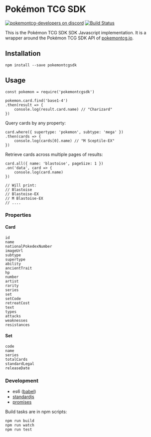 # Pokémon TCG SDK

[![pokemontcg-developers on discord](https://img.shields.io/badge/discord-pokemontcg--developers-738bd7.svg)](https://discord.gg/dpsTCvg)
[![Build Status](https://travis-ci.org/PokemonTCG/pokemon-tcg-sdk-javascript.svg?branch=master)](https://travis-ci.org/PokemonTCG/pokemon-tcg-sdk-javascript)

This is the Pokémon TCG SDK SDK Javascript implementation. It is a wrapper around the Pokémon TCG SDK API of [pokemontcg.io](http://pokemontcg.io/).

## Installation

    npm install --save pokemontcgsdk

## Usage

    const pokemon = require('pokemontcgsdk')

    pokemon.card.find('base1-4')
    .then(result => {
        console.log(result.card.name) // "Charizard"
    })

Query cards by any property:

    card.where({ supertype: 'pokemon', subtype: 'mega' })
    .then(cards => {
        console.log(cards[0].name) // "M Sceptile-EX"
    })

Retrieve cards across multiple pages of results:

    card.all({ name: 'blastoise', pageSize: 1 })
    .on('data', card => {
        console.log(card.name)
    })

    // Will print:
    // Blastoise
    // Blastoise-EX
    // M Blastoise-EX
    // ....

### Properties

#### Card

    id
    name
    nationalPokedexNumber
    imageUrl
    subtype
    supertype
    ability
    ancientTrait
    hp
    number
    artist
    rarity
    series
    set
    setCode
    retreatCost
    text
    types
    attacks
    weaknesses
    resistances

#### Set

    code
    name
    series
    totalCards
    standardLegal
    releaseDate

### Development

- es6 ([babel](https://babeljs.io))
- [standardjs](http://standardjs.com)
- [promises](https://www.promisejs.org)

Build tasks are in npm scripts:

    npm run build
    npm run watch
    npm run test

